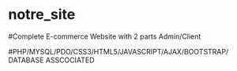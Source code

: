# notre_site

#Complete E-commerce Website with 2 parts Admin/Client

#PHP/MYSQL/PDO/CSS3/HTML5/JAVASCRIPT/AJAX/BOOTSTRAP/
DATABASE ASSCOCIATED
